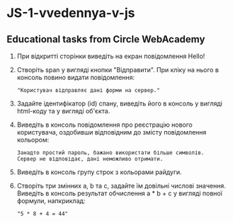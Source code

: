 # JS-1-vvedennya-v-js

## Educational tasks from Circle WebAcademy

1. При відкритті сторінки виведіть на екран повідомлення Hello!

2. Створіть span у вигляді кнопки "Відправити". При кліку на нього в консоль повино видати повідомлення:

	```
	"Користувач відправляє дані форми на сервер."
	```

3. Задайте ідентифікатор (id) спану, виведіть його в консоль у вигляді html-коду та у вигляді об'єкта.

4. Виведіть в консоль повідомлення про реєстрацію нового користувача, оздобивши відповідним до змісту повідомлення кольором:

	```
	Занадто простий пароль, бажано використати більше символів.
	Сервер не відповідає, дані неможливо отримати.
	```

5. Виведіть в консоль групу строк з кольорами райдуги.

6. Створіть три змінних a, b та c, задайте їм довільні числові значення. Виведіть в консоль результат обчислення a * b + c у вигляді повної формули, напкриклад:

	```
	"5 * 8 + 4 = 44"
	```
